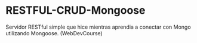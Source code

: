 # RESTFUL-CRUD-Mongoose
Servidor RESTful simple que hice mientras aprendia a conectar con Mongo utilizando Mongoose. (WebDevCourse)
